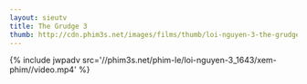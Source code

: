 ```yaml
---
layout: sieutv
title: The Grudge 3
thumb: http://cdn.phim3s.net/images/films/thumb/loi-nguyen-3-the-grudge-2009.jpg
---
```

{% include jwpadv src='//phim3s.net/phim-le/loi-nguyen-3_1643/xem-phim//video.mp4' %}